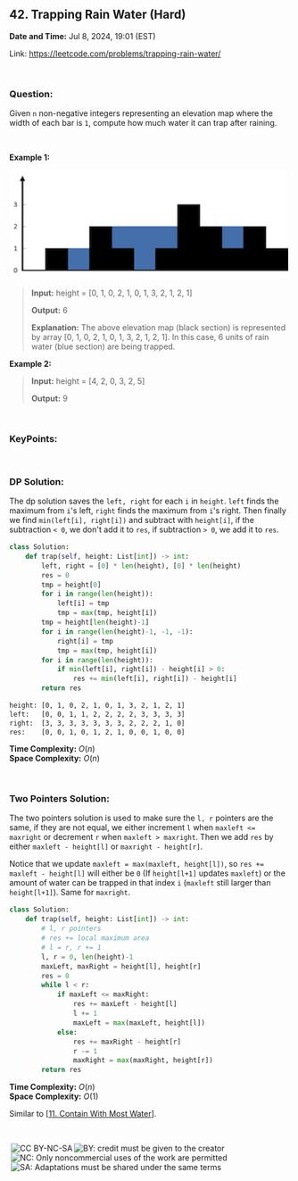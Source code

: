 ## 42. Trapping Rain Water (Hard)
**Date and Time:** Jul 8, 2024, 19:01 (EST)

Link: https://leetcode.com/problems/trapping-rain-water/

<br>

### Question:
Given `n` non-negative integers representing an elevation map where the width of each bar is `1`, compute how much water it can trap after raining.

<br>

**Example 1:**

<img src="../images/rainwatertrap.png" width=500>

> **Input:** height = [0, 1, 0, 2, 1, 0, 1, 3, 2, 1, 2, 1]
> 
> **Output:** 6
>
> **Explanation:** The above elevation map (black section) is represented by array [0, 1, 0, 2, 1, 0, 1, 3, 2, 1, 2, 1]. In this case, 6 units of rain water (blue section) are being trapped.

**Example 2:**
> **Input:** height = [4, 2, 0, 3, 2, 5]
> 
> **Output:** 9

<br>

### KeyPoints: 


<br>

### DP Solution:
The dp solution saves the `left, right` for each `i` in `height`. `left` finds the maximum from `i`'s left, `right` finds the maximum from `i`'s right. Then finally we find `min(left[i], right[i])` and subtract with `height[i]`, if the subtraction `< 0`, we don't add it to `res`, if subtraction `> 0`, we add it to `res`.
```python
class Solution:
    def trap(self, height: List[int]) -> int:
        left, right = [0] * len(height), [0] * len(height)
        res = 0
        tmp = height[0]
        for i in range(len(height)):
            left[i] = tmp
            tmp = max(tmp, height[i])
        tmp = height[len(height)-1]
        for i in range(len(height)-1, -1, -1):
            right[i] = tmp
            tmp = max(tmp, height[i])
        for i in range(len(height)):
            if min(left[i], right[i]) - height[i] > 0:
                res += min(left[i], right[i]) - height[i]
        return res
```
```
height: [0, 1, 0, 2, 1, 0, 1, 3, 2, 1, 2, 1]
left:   [0, 0, 1, 1, 2, 2, 2, 2, 3, 3, 3, 3]
right:  [3, 3, 3, 3, 3, 3, 3, 2, 2, 2, 1, 0]
res:    [0, 0, 1, 0, 1, 2, 1, 0, 0, 1, 0, 0]
```
**Time Complexity:** $O(n)$ <br>
**Space Complexity:** $O(n)$

<br>

### Two Pointers Solution:
The two pointers solution is used to make sure the `l, r` pointers are the same, if they are not equal, we either increment `l` when `maxleft <= maxright` or decrement `r` when `maxleft > maxright`. Then we add `res` by either `maxleft - height[l]` or `maxright - height[r]`.

Notice that we update `maxleft = max(maxleft, height[l])`, so `res += maxleft - height[l]` will either be `0` (If `height[l+1]` updates `maxleft`) or the amount of water can be trapped in that index `i` (`maxleft` still larger than `height[l+1]`). Same for `maxright`.
```python
class Solution:
    def trap(self, height: List[int]) -> int:
        # l, r pointers
        # res += local maximum area
        # l = r, r += 1
        l, r = 0, len(height)-1
        maxLeft, maxRight = height[l], height[r]
        res = 0
        while l < r:
            if maxLeft <= maxRight:
                res += maxLeft - height[l]
                l += 1
                maxLeft = max(maxLeft, height[l])
            else:
                res += maxRight - height[r]
                r -= 1
                maxRight = max(maxRight, height[r])
        return res
```
**Time Complexity:** $O(n)$ <br>
**Space Complexity:** $O(1)$

Similar to [[11. Contain With Most Water](11.Container_With_Most_Water(Medium).md)].

<br>

<img style="height:22px!important;margin-left:3px;vertical-align:text-bottom;" src="https://mirrors.creativecommons.org/presskit/icons/cc.svg?ref=chooser-v1" alt="CC BY-NC-SA" title="CC BY-NC-SA"><img style="height:22px!important;margin-left:3px;vertical-align:text-bottom;" src="https://mirrors.creativecommons.org/presskit/icons/by.svg?ref=chooser-v1" alt="BY: credit must be given to the creator" title="BY: credit must be given to the creator"><img style="height:22px!important;margin-left:3px;vertical-align:text-bottom;" src="https://mirrors.creativecommons.org/presskit/icons/nc.svg?ref=chooser-v1" alt="NC: Only noncommercial uses of the work are permitted" title="NC: Only noncommercial uses of the work are permitted"><img style="height:22px!important;margin-left:3px;vertical-align:text-bottom;" src="https://mirrors.creativecommons.org/presskit/icons/sa.svg?ref=chooser-v1" alt="SA: Adaptations must be shared under the same terms" title="SA: Adaptations must be shared under the same terms">